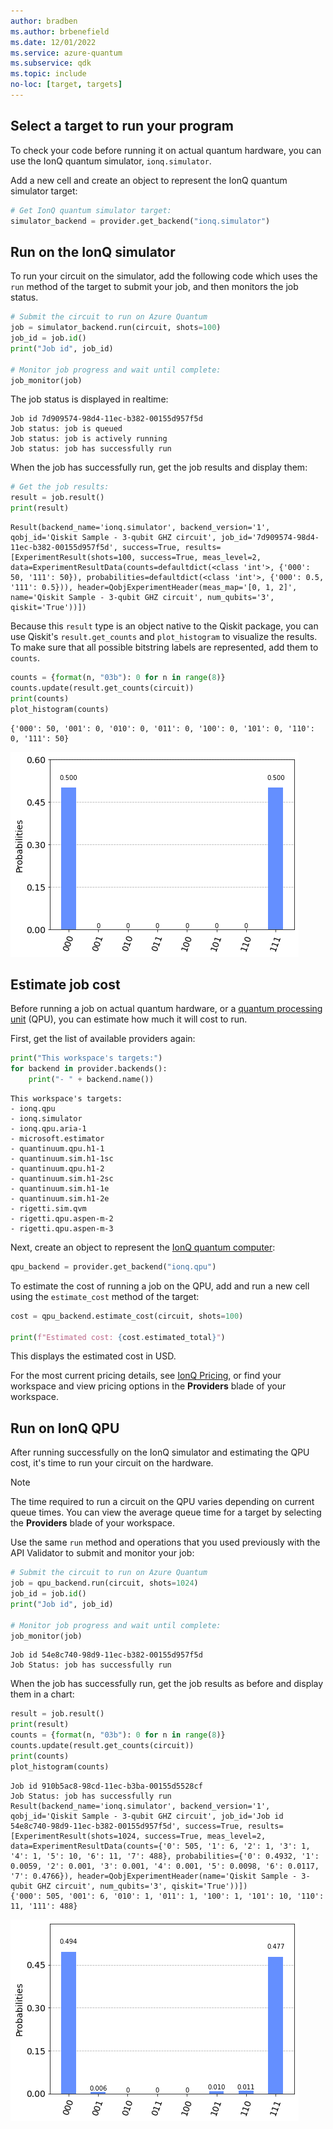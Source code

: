 ```yaml
---
author: bradben
ms.author: brbenefield
ms.date: 12/01/2022
ms.service: azure-quantum
ms.subservice: qdk
ms.topic: include
no-loc: [target, targets]
---
```


## Select a target to run your program

To check your code before running it on actual quantum hardware, you can use the IonQ quantum simulator, `ionq.simulator`.

Add a new cell and create an object to represent the IonQ quantum simulator target:

```python
# Get IonQ quantum simulator target:
simulator_backend = provider.get_backend("ionq.simulator")
```

## Run on the IonQ simulator 

To run your circuit on the simulator, add the following code which uses the `run` method of the target to submit your job, and then monitors the job status. 

```python
# Submit the circuit to run on Azure Quantum
job = simulator_backend.run(circuit, shots=100)
job_id = job.id()
print("Job id", job_id)

# Monitor job progress and wait until complete:
job_monitor(job)
```

The job status is displayed in realtime:

```output
Job id 7d909574-98d4-11ec-b382-00155d957f5d
Job status: job is queued
Job status: job is actively running
Job status: job has successfully run
```

When the job has successfully run, get the job results and display them:

```python
# Get the job results:
result = job.result()
print(result)
```

```output
Result(backend_name='ionq.simulator', backend_version='1', qobj_id='Qiskit Sample - 3-qubit GHZ circuit', job_id='7d909574-98d4-11ec-b382-00155d957f5d', success=True, results=[ExperimentResult(shots=100, success=True, meas_level=2, data=ExperimentResultData(counts=defaultdict(<class 'int'>, {'000': 50, '111': 50}), probabilities=defaultdict(<class 'int'>, {'000': 0.5, '111': 0.5})), header=QobjExperimentHeader(meas_map='[0, 1, 2]', name='Qiskit Sample - 3-qubit GHZ circuit', num_qubits='3', qiskit='True'))])
```

Because this `result` type is an object native to the Qiskit package, you can use
Qiskit\'s `result.get_counts` and `plot_histogram` to visualize the
results. To make sure that all possible bitstring labels are represented,
add them to `counts`.

```python
counts = {format(n, "03b"): 0 for n in range(8)}
counts.update(result.get_counts(circuit))
print(counts)
plot_histogram(counts)
```

```output
{'000': 50, '001': 0, '010': 0, '011': 0, '100': 0, '101': 0, '110': 0, '111': 50}
```

![Qiskit circuit result on IonQ Simulator](../media/azure-quantum-qiskit-ionq-result-1.png)


## Estimate job cost

Before running a job on actual quantum hardware, or a [quantum processing unit](xref:microsoft.quantum.target-profiles) (QPU), you can estimate how much it will cost to run. 

First, get the list of available providers again:

```python
print("This workspace's targets:")
for backend in provider.backends():
    print("- " + backend.name())
```

```output
This workspace's targets:
- ionq.qpu
- ionq.simulator
- ionq.qpu.aria-1
- microsoft.estimator
- quantinuum.qpu.h1-1
- quantinuum.sim.h1-1sc
- quantinuum.qpu.h1-2
- quantinuum.sim.h1-2sc
- quantinuum.sim.h1-1e
- quantinuum.sim.h1-2e
- rigetti.sim.qvm
- rigetti.qpu.aspen-m-2
- rigetti.qpu.aspen-m-3
```

Next, create an object to represent the [IonQ quantum computer](xref:microsoft.quantum.providers.ionq#quantum-computer):

```python
qpu_backend = provider.get_backend("ionq.qpu")
```

To estimate the cost of running a job on the QPU, add and run a new cell using the `estimate_cost` method of the target:

```python
cost = qpu_backend.estimate_cost(circuit, shots=100)

print(f"Estimated cost: {cost.estimated_total}")
```

This displays the estimated cost in USD.

For the most current pricing details, see [IonQ Pricing](xref:microsoft.quantum.providers-pricing#ionq), or find your workspace and view pricing options in the **Providers** blade of your workspace.

## Run on IonQ QPU

After running successfully on the IonQ simulator and estimating the QPU cost, it's time to run your circuit on the hardware. 

> [!NOTE] 
> The time required to run a circuit on the QPU varies depending on current queue times. You can view the average queue time for a target by selecting the **Providers** blade of your workspace.

Use the same `run` method and operations that you used previously with the API Validator to submit and monitor your job:

```python
# Submit the circuit to run on Azure Quantum
job = qpu_backend.run(circuit, shots=1024)
job_id = job.id()
print("Job id", job_id)

# Monitor job progress and wait until complete:
job_monitor(job)
```

```output
Job id 54e8c740-98d9-11ec-b382-00155d957f5d
Job Status: job has successfully run
```

When the job has successfully run, get the job results as before and display them in a chart:

```python
result = job.result()
print(result)
counts = {format(n, "03b"): 0 for n in range(8)}
counts.update(result.get_counts(circuit))
print(counts)
plot_histogram(counts)
```

```output
Job id 910b5ac8-98cd-11ec-b3ba-00155d5528cf
Job Status: job has successfully run
Result(backend_name='ionq.simulator', backend_version='1', qobj_id='Qiskit Sample - 3-qubit GHZ circuit', job_id='Job id 54e8c740-98d9-11ec-b382-00155d957f5d', success=True, results=[ExperimentResult(shots=1024, success=True, meas_level=2, data=ExperimentResultData(counts={'0': 505, '1': 6, '2': 1, '3': 1, '4': 1, '5': 10, '6': 11, '7': 488}, probabilities={'0': 0.4932, '1': 0.0059, '2': 0.001, '3': 0.001, '4': 0.001, '5': 0.0098, '6': 0.0117, '7': 0.4766}), header=QobjExperimentHeader(name='Qiskit Sample - 3-qubit GHZ circuit', num_qubits='3', qiskit='True'))])
{'000': 505, '001': 6, '010': 1, '011': 1, '100': 1, '101': 10, '110': 11, '111': 488}
```

![Qiskit circuit result on IonQ QPU](../media/azure-quantum-qiskit-ionq-result-2.png)

